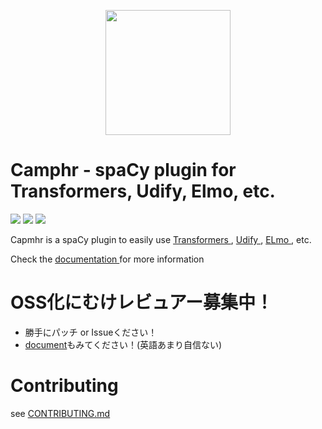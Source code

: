 <p align="center"><img src="https://github.com/PKSHATechnology/bedore-ner/blob/master/img/logoc.svg" width="200" /></p>

# Camphr - spaCy plugin for Transformers, Udify, Elmo, etc.

![](https://github.com/PKSHATechnology/agsnlp_camphr/workflows/test/badge.svg)
![](https://github.com/PKSHATechnology/agsnlp_camphr/workflows/test%20mecab%20and%20juman/badge.svg)
![](https://github.com/PKSHATechnology/agsnlp_camphr/workflows/test%20package/badge.svg)

Capmhr is a spaCy plugin to easily use [Transformers ](https://huggingface.co/transformers/) ,  [Udify ](https://github.com/Hyperparticle/udify), [ELmo ](https://allennlp.org/elmo), etc.

Check the [documentation ](http://camphr-doc.s3-website.ap-northeast-1.amazonaws.com/) for more information

# OSS化にむけレビュアー募集中！

- 勝手にパッチ or Issueください！
- [document](http://camphr-doc.s3-website.ap-northeast-1.amazonaws.com/)もみてください！(英語あまり自信ない)

# Contributing

see [CONTRIBUTING.md ](./CONTRIBUTING.md)

